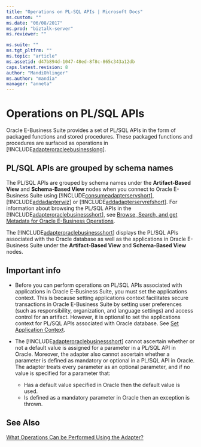```yaml
---
title: "Operations on PL-SQL APIs | Microsoft Docs"
ms.custom: ""
ms.date: "06/08/2017"
ms.prod: "biztalk-server"
ms.reviewer: ""

ms.suite: ""
ms.tgt_pltfrm: ""
ms.topic: "article"
ms.assetid: d47b894d-1047-48ed-8f8c-865c343a12db
caps.latest.revision: 8
author: "MandiOhlinger"
ms.author: "mandia"
manager: "anneta"
---
```

# Operations on PL/SQL APIs
Oracle E-Business Suite provides a set of PL/SQL APIs in the form of packaged functions and stored procedures. These packaged functions and procedures are surfaced as operations in [!INCLUDE[adapteroracleebusinesslong](../../includes/adapteroracleebusinesslong-md.md)]. 

## PL/SQL APIs are grouped by schema names 
The PL/SQL APIs are grouped by schema names under the **Artifact-Based View** and **Schema-Based View** nodes when you connect to Oracle E-Business Suite using [!INCLUDE[consumeadapterservshort](../../includes/consumeadapterservshort-md.md)], [!INCLUDE[addadapterwiz](../../includes/addadapterwiz-md.md)] or  [!INCLUDE[addadapterservrefshort](../../includes/addadapterservrefshort-md.md)]. For information about browsing the PL/SQL APIs in the [!INCLUDE[adapteroraclebusinessshort](../../includes/adapteroraclebusinessshort-md.md)], see [Browse, Search, and get Metadata for Oracle E-Business Operations](../../adapters-and-accelerators/adapter-oracle-ebs/browse-search-and-get-metadata-for-oracle-e-business-suite-operations.md).  
  
 The [!INCLUDE[adapteroraclebusinessshort](../../includes/adapteroraclebusinessshort-md.md)] displays the PL/SQL APIs associated with the Oracle database as well as the applications in Oracle E-Business Suite under the **Artifact-Based View** and **Schema-Based View** nodes.  
  
## Important info
  -   Before you can perform operations on PL/SQL APIs associated with applications in Oracle E-Business Suite, you must set the applications context. This is because setting applications context facilitates secure transactions in Oracle E-Business Suite by setting user preferences (such as responsibility, organization, and language settings) and access control for an artifact. However, it is optional to set the applications context for PL/SQL APIs associated with Oracle database. See [Set Application Context](../../adapters-and-accelerators/adapter-oracle-ebs/set-application-context.md).  

- The [!INCLUDE[adapteroraclebusinessshort](../../includes/adapteroraclebusinessshort-md.md)] cannot ascertain whether or not a default value is assigned for a parameter in a PL/SQL API in Oracle.  Moreover, the adapter also cannot ascertain whether a parameter is defined as mandatory or optional in a PL/SQL API in Oracle. The adapter treats every parameter as an optional parameter, and if no value is specified for a parameter that:  

  -   Has a default value specified in Oracle then the default value is used.  
  -   Is defined as a mandatory parameter in Oracle then an exception is thrown.  
  
## See Also  
 [What Operations Can be Performed Using the Adapter?](https://msdn.microsoft.com/library/cc185219(v=bts.10).aspx)